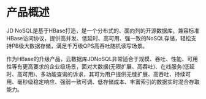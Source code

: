 # 产品概述

JD NoSQL是基于HBase打造，是一个分布式的、面向列的开源数据库，兼容标准HBase访问协议，提供高并发、低延时、高可用、强一致的NoSQL存储，轻松支持PB级大数据存储，满足千万级QPS高吞吐随机读写场景。

作为HBase的升级产品，云数据库JDNoSQL非常适合于规模、吞吐、性能、可用性等有更高要求的企业级场景，面对大数据(无限扩展、高吞吐)、在线服务(低延时、高可用)、多功能查询的诉求，其可为用户提供无缝扩展、高吞吐、持续可用、毫秒级稳定响应、强弱一致可调、低存储成本、丰富索引的数据实时混合存取能力。